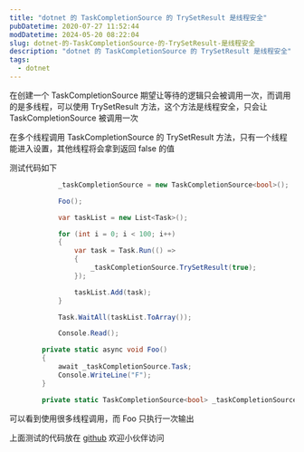 ```yaml
---
title: "dotnet 的 TaskCompletionSource 的 TrySetResult 是线程安全"
pubDatetime: 2020-07-27 11:52:44
modDatetime: 2024-05-20 08:22:04
slug: dotnet-的-TaskCompletionSource-的-TrySetResult-是线程安全
description: "dotnet 的 TaskCompletionSource 的 TrySetResult 是线程安全"
tags:
  - dotnet
---
```





在创建一个 TaskCompletionSource 期望让等待的逻辑只会被调用一次，而调用的是多线程，可以使用 TrySetResult 方法，这个方法是线程安全，只会让 TaskCompletionSource 被调用一次

<!--more-->


<!-- CreateTime:2020/7/27 19:52:44 -->



在多个线程调用 TaskCompletionSource 的 TrySetResult 方法，只有一个线程能进入设置，其他线程将会拿到返回 false 的值

测试代码如下

```csharp
            _taskCompletionSource = new TaskCompletionSource<bool>();

            Foo();

            var taskList = new List<Task>();

            for (int i = 0; i < 100; i++)
            {
                var task = Task.Run(() =>
                {
                    _taskCompletionSource.TrySetResult(true);
                });

                taskList.Add(task);
            }

            Task.WaitAll(taskList.ToArray());

            Console.Read();

        private static async void Foo()
        {
            await _taskCompletionSource.Task;
            Console.WriteLine("F");
        }

        private static TaskCompletionSource<bool> _taskCompletionSource;
```

可以看到使用很多线程调用，而 Foo 只执行一次输出

上面测试的代码放在 [github](https://github.com/lindexi/lindexi_gd/tree/916a11d68c0fba14c75b5e438bdecddb1ff421be/CallbadojuBaheanurjair ) 欢迎小伙伴访问


